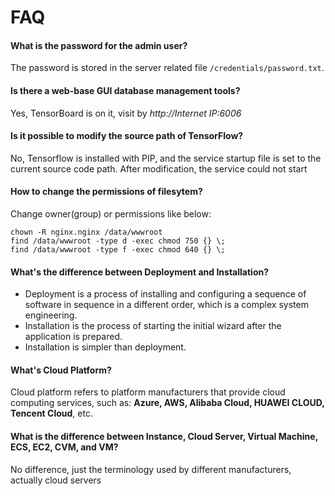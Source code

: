 # FAQ

#### What is the password for the admin user?

The password is stored in the server related file `/credentials/password.txt`.

#### Is there a web-base GUI database management tools?

Yes, TensorBoard is on it, visit by *http://Internet IP:6006*

#### Is it possible to modify the source path of TensorFlow?

No, Tensorflow is installed with PIP, and the service startup file is set to the current source code path. After modification, the service could not start

#### How to change the permissions of filesytem?

Change owner(group) or permissions like below:

```shell
chown -R nginx.nginx /data/wwwroot
find /data/wwwroot -type d -exec chmod 750 {} \;
find /data/wwwroot -type f -exec chmod 640 {} \;
```

#### What's the difference between Deployment and Installation?

- Deployment is a process of installing and configuring a sequence of software in sequence in a different order, which is a complex system engineering.  
- Installation is the process of starting the initial wizard after the application is prepared.  
- Installation is simpler than deployment. 

#### What's Cloud Platform?

Cloud platform refers to platform manufacturers that provide cloud computing services, such as: **Azure, AWS, Alibaba Cloud, HUAWEI CLOUD, Tencent Cloud**, etc.

#### What is the difference between Instance, Cloud Server, Virtual Machine, ECS, EC2, CVM, and VM?

No difference, just the terminology used by different manufacturers, actually cloud servers
